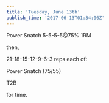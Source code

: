 ```yaml
---
title: 'Tuesday, June 13th'
publish_time: '2017-06-13T01:34:06Z'
---
```


Power Snatch 5-5-5-5\@75% 1RM

then,

21-18-15-12-9-6-3 reps each of:

Power Snatch (75/55)

T2B

for time.

 
